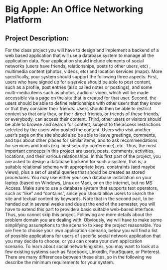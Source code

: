 
# Big Apple: An Office Networking Platform

## Project Description: 

For the class project you will have to design and implement a backend of a web based application that
will use a database system to manage all the application data. Your application should include elements of social networks
(users have friends, relationships, posts to other users, etc) , multimedia content (photos, videos, etc) and location services
(maps). More specifically, your system should support the following three aspects. First, users who have signed up for a
service should be able to post content, such as a profile, post entries (also called notes or postings), and some multi-media
items such as photos, audio or video, which will be made accessible via a page on the site that is created for that user.
Second, the users should be able to define relationships with other users that they know or that they consider their friends.
Users should then be able to restrict content so that only they, or their direct friends, or friends of these friends, or everybody,
can access their content. Third, other users or visitors should be able to browse and search for content, subject to the access
restrictions selected by the users who posted the content. Users who visit another user’s page on the site should also be
able to leave greetings, comments, and tips about other places for similar items, and to ask recommendations for services
and tools (e.g. best security conference), etc. Thus, the most important concepts in this project are users, posts, comments,
activities, locations, and their various relationships.
In this first part of the project, you are asked to design a database backend for such a system, that is, a suitable relational
schema with appropriate keys, constraints (and maybe views), plus a set of useful queries that should be created as stored
procedures. You may use either your own database installation on your laptop (based on Windows, Linux or Mac), or on the
internet, but no MS Access. Make sure to use a database system that supports text operators, such as “like” and “contains”,
since you should allow users to search the site and textual content by keywords.
Note that in the second part, to be handed out in several weeks and due at the end of the semester, you will have to extend
this part to provide a basic suitable web-based interface. Thus, you cannot skip this project. Following are more details
about the problem domain you are dealing with. Obviously, we will have to make some simplifying assumptions to the
scenario to keep the project reasonable.
You are free to choose your own application scenario, below you will find a list of possible applications for users of specific
social network application that you may decide to choose, or you can create your own application scenario. To learn
about social networking sites, you may want to look at a few existing systems such as Facebook, LinkedIn, FourSquare, or
Pinterest. There are many differences between these sites, so in the following we describe the minimum requirements for
your system.
